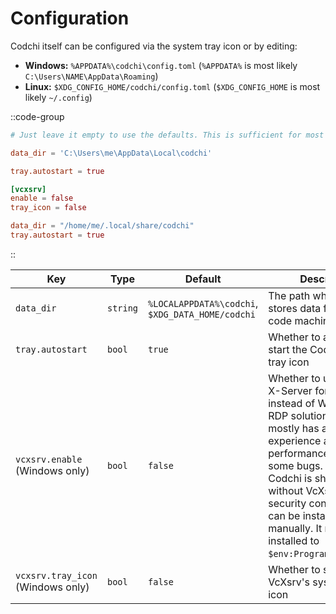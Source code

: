 # Configuration

Codchi itself can be configured via the system tray icon or by editing:

- **Windows:** `%APPDATA%\codchi\config.toml` (`%APPDATA%` is most likely `C:\Users\NAME\AppData\Roaming`)
- **Linux:** `$XDG_CONFIG_HOME/codchi/config.toml` (`$XDG_CONFIG_HOME` is most likely `~/.config`)

::code-group

```toml [Minimal config.toml (All systems)]
# Just leave it empty to use the defaults. This is sufficient for most users
```

```toml [Complete config.toml (Windows)]
data_dir = 'C:\Users\me\AppData\Local\codchi'

tray.autostart = true

[vcxsrv]
enable = false
tray_icon = false
```

```toml [Complete config.toml (Linux)]
data_dir = "/home/me/.local/share/codchi"
tray.autostart = true
```

::

| **Key**                           | **Type** | **Default**                                      | **Description**                                                                                                                                                                                                        |
| ------                            | ----     | -------                                          | -------------                                                                                                                                                                                                          |
| `data_dir`                        | `string` | `%LOCALAPPDATA%\codchi`, `$XDG_DATA_HOME/codchi` | The path where codchi stores data files from code machines                                                                                                                                                             |
| `tray.autostart`                  | `bool`   | `true`                                           | Whether to automatically start the Codchi system tray icon                                                                                                                                                             |
| `vcxsrv.enable` (Windows only)    | `bool`   | `false`                                           | Whether to use [VcXsrv](https://github.com/marchaesen/vcxsrv), a X-Server for Windows, instead of Windows' own RDP solution. VcXsrv mostly has a better user experience and better performance but still has some bugs. Currently Codchi is shipped without VcXsrv due to security concerns, but it can be installed manually. It must be installed to `$env:ProgramData\VcXsrv`. |
| `vcxsrv.tray_icon` (Windows only) | `bool`   | `false`                                          | Whether to show VcXsrv's system tray icon
